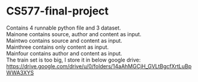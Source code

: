# CS577-final-project
Contains 4 runnable python file and 3 dataset.  
Mainone contains source, author and content as input.  
Maintwo contains source and content as input.  
Mainthree contains only content as input.  
Mainfour contains author and content as input.  
The train set is too big, I store it in below google drive:  
https://drive.google.com/drive/u/0/folders/14aAhMGCjH_GVLtBgcfXrtLuBpWWA3XYS  
